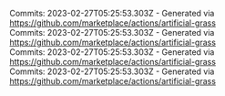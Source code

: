 Commits: 2023-02-27T05:25:53.303Z - Generated via https://github.com/marketplace/actions/artificial-grass
<br>
Commits: 2023-02-27T05:25:53.303Z - Generated via https://github.com/marketplace/actions/artificial-grass
<br>
Commits: 2023-02-27T05:25:53.303Z - Generated via https://github.com/marketplace/actions/artificial-grass
<br>
Commits: 2023-02-27T05:25:53.303Z - Generated via https://github.com/marketplace/actions/artificial-grass
<br>
